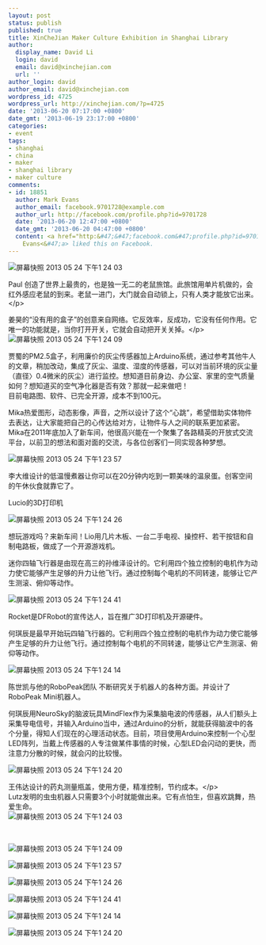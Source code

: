 ```yaml
---
layout: post
status: publish
published: true
title: XinCheJian Maker Culture Exhibition in Shanghai Library
author:
  display_name: David Li
  login: david
  email: david@xinchejian.com
  url: ''
author_login: david
author_email: david@xinchejian.com
wordpress_id: 4725
wordpress_url: http://xinchejian.com/?p=4725
date: '2013-06-20 07:17:00 +0800'
date_gmt: '2013-06-19 23:17:00 +0800'
categories:
- event
tags:
- shanghai
- china
- maker
- shanghai library
- maker culture
comments:
- id: 18851
  author: Mark Evans
  author_email: facebook.9701728@example.com
  author_url: http://facebook.com/profile.php?id=9701728
  date: '2013-06-20 12:47:00 +0800'
  date_gmt: '2013-06-20 04:47:00 +0800'
  content: <a href="http:&#47;&#47;facebook.com&#47;profile.php?id=9701728" target="_blank">Mark
    Evans<&#47;a> liked this on Facebook.
---
```

<p><!--:zh--><img style="display: block; margin-left: auto; margin-right: auto;" title="屏幕快照 2013-05-24 下午1.24.03.png" alt="屏幕快照 2013 05 24 下午1 24 03" src="http:&#47;&#47;xinchejian.com&#47;wp-content&#47;uploads&#47;2013&#47;06&#47;屏幕快照-2013-05-24-下午1.24.03.png" border="0" &#47;></p>
<p align="left">Paul 创造了世界上最贵的，也是独一无二的老鼠旅馆。此旅馆用单片机做的，会红外感应老鼠的到来。老鼠一进门，大门就会自动锁上，只有人类才能放它出来。<&#47;p></p>
<p align="left">姜昊的&ldquo;没有用的盒子&rdquo;的创意来自网络。它反效率，反成功，它没有任何作用。它唯一的功能就是，当你打开开关，它就会自动把开关关掉。<&#47;p><br />
<img style="display: block; margin-left: auto; margin-right: auto;" title="屏幕快照 2013-05-24 下午1.24.09.png" alt="屏幕快照 2013 05 24 下午1 24 09" src="http:&#47;&#47;xinchejian.com&#47;wp-content&#47;uploads&#47;2013&#47;06&#47;屏幕快照-2013-05-24-下午1.24.09.png" border="0" &#47;></p>
<p>贾蜀的PM2.5盒子，利用廉价的灰尘传感器加上Arduino系统，通过参考其他牛人的文章，稍加改动，集成了灰尘、温度、湿度的传感器，可以对当前环境的灰尘量（直径〉0.4微米的灰尘）进行监控。想知道目前身边、办公室、家里的空气质量如何？想知道买的空气净化器是否有效？那就一起来做吧！<br />
目前电路图、软件、已完全开源，成本不到100元。</p>
<p>Mika热爱图形，动态影像，声音，之所以设计了这个&ldquo;心跳&rdquo;，希望借助实体物件去表达，让大家能把自己的心传达给对方，让物件与人之间的联系更加紧密。Mika在2011年底加入了新车间，他很高兴能在一个聚集了各路精英的开放式交流平台，以前卫的想法和面对面的交流，与各位创客们一同实现各种梦想。</p>
<p><img style="display: block; margin-left: auto; margin-right: auto;" title="屏幕快照 2013-05-24 下午1.23.57.png" alt="屏幕快照 2013 05 24 下午1 23 57" src="http:&#47;&#47;xinchejian.com&#47;wp-content&#47;uploads&#47;2013&#47;06&#47;屏幕快照-2013-05-24-下午1.23.57.png" border="0" &#47;></p>
<p>李大维设计的低温慢煮器让你可以在20分钟内吃到一颗美味的温泉蛋。创客空间的午休伙食就靠它了。</p>
<p>Lucio的3D打印机</p>
<p><img style="display: block; margin-left: auto; margin-right: auto;" title="屏幕快照 2013-05-24 下午1.24.26.png" alt="屏幕快照 2013 05 24 下午1 24 26" src="http:&#47;&#47;xinchejian.com&#47;wp-content&#47;uploads&#47;2013&#47;06&#47;屏幕快照-2013-05-24-下午1.24.26.png" border="0" &#47;></p>
<p>想玩游戏吗？来新车间！Lio用几片木板、一台二手电视、操控杆、若干按钮和自制电路板，做成了一个开源游戏机。</p>
<p>迷你四轴飞行器是由现在高三的孙维泽设计的。它利用四个独立控制的电机作为动力使它能够产生足够的升力让他飞行。通过控制每个电机的不同转速，能够让它产生测滚、俯仰等动作。</p>
<p><img style="display: block; margin-left: auto; margin-right: auto;" title="屏幕快照 2013-05-24 下午1.24.41.png" alt="屏幕快照 2013 05 24 下午1 24 41" src="http:&#47;&#47;xinchejian.com&#47;wp-content&#47;uploads&#47;2013&#47;06&#47;屏幕快照-2013-05-24-下午1.24.41.png" border="0" &#47;></p>
<p>Rocket是DFRobot的宣传达人，旨在推广3D打印机及开源硬件。</p>
<p>何琪辰是最早开始玩四轴飞行器的。它利用四个独立控制的电机作为动力使它能够产生足够的升力让他飞行。通过控制每个电机的不同转速，能够让它产生测滚、俯仰等动作。</p>
<p><img style="display: block; margin-left: auto; margin-right: auto;" title="屏幕快照 2013-05-24 下午1.24.14.png" alt="屏幕快照 2013 05 24 下午1 24 14" src="http:&#47;&#47;xinchejian.com&#47;wp-content&#47;uploads&#47;2013&#47;06&#47;屏幕快照-2013-05-24-下午1.24.14.png" border="0" &#47;></p>
<p>陈世凯与他的RoboPeak团队 不断研究关于机器人的各种方面。并设计了RoboPeak Mini机器人。</p>
<p>何琪辰用NeuroSky的脑波玩具MindFlex作为采集脑电波的传感器，从人们额头上采集导电信号，并输入Arduino当中，通过Arduino的分析，就能获得脑波中的各个分量，得知人们现在的心理活动状态。目前，项目使用Arduino来控制一个心型LED阵列，当戴上传感器的人专注做某件事情的时候，心型LED会闪动的更快，而注意力分散的时候，就会闪的比较慢。</p>
<p><img style="display: block; margin-left: auto; margin-right: auto;" title="屏幕快照 2013-05-24 下午1.24.20.png" alt="屏幕快照 2013 05 24 下午1 24 20" src="http:&#47;&#47;xinchejian.com&#47;wp-content&#47;uploads&#47;2013&#47;06&#47;屏幕快照-2013-05-24-下午1.24.20.png" border="0" &#47;></p>
<p align="left">王伟达设计的药丸测量瓶盖，使用方便，精准控制，节约成本。<&#47;p><br />
Lutz发明的虫虫机器人只需要3个小时就能做出来。它有点怕生，但喜欢跳舞，热爱生命。<!--:--><!--:en--><img style="display: block; margin-left: auto; margin-right: auto;" title="屏幕快照 2013-05-24 下午1.24.03.png" alt="屏幕快照 2013 05 24 下午1 24 03" src="http:&#47;&#47;xinchejian.com&#47;wp-content&#47;uploads&#47;2013&#47;06&#47;屏幕快照-2013-05-24-下午1.24.03.png" border="0" &#47;></p>
<p>&nbsp;</p>
<p><img style="display: block; margin-left: auto; margin-right: auto;" title="屏幕快照 2013-05-24 下午1.24.09.png" alt="屏幕快照 2013 05 24 下午1 24 09" src="http:&#47;&#47;xinchejian.com&#47;wp-content&#47;uploads&#47;2013&#47;06&#47;屏幕快照-2013-05-24-下午1.24.09.png" border="0" &#47;></p>
<p><img style="display: block; margin-left: auto; margin-right: auto;" title="屏幕快照 2013-05-24 下午1.23.57.png" alt="屏幕快照 2013 05 24 下午1 23 57" src="http:&#47;&#47;xinchejian.com&#47;wp-content&#47;uploads&#47;2013&#47;06&#47;屏幕快照-2013-05-24-下午1.23.57.png" border="0" &#47;></p>
<p><img style="display: block; margin-left: auto; margin-right: auto;" title="屏幕快照 2013-05-24 下午1.24.26.png" alt="屏幕快照 2013 05 24 下午1 24 26" src="http:&#47;&#47;xinchejian.com&#47;wp-content&#47;uploads&#47;2013&#47;06&#47;屏幕快照-2013-05-24-下午1.24.26.png" border="0" &#47;></p>
<p><img style="display: block; margin-left: auto; margin-right: auto;" title="屏幕快照 2013-05-24 下午1.24.41.png" alt="屏幕快照 2013 05 24 下午1 24 41" src="http:&#47;&#47;xinchejian.com&#47;wp-content&#47;uploads&#47;2013&#47;06&#47;屏幕快照-2013-05-24-下午1.24.41.png" border="0" &#47;></p>
<p><img style="display: block; margin-left: auto; margin-right: auto;" title="屏幕快照 2013-05-24 下午1.24.14.png" alt="屏幕快照 2013 05 24 下午1 24 14" src="http:&#47;&#47;xinchejian.com&#47;wp-content&#47;uploads&#47;2013&#47;06&#47;屏幕快照-2013-05-24-下午1.24.14.png" border="0" &#47;></p>
<p><img style="display: block; margin-left: auto; margin-right: auto;" title="屏幕快照 2013-05-24 下午1.24.20.png" alt="屏幕快照 2013 05 24 下午1 24 20" src="http:&#47;&#47;xinchejian.com&#47;wp-content&#47;uploads&#47;2013&#47;06&#47;屏幕快照-2013-05-24-下午1.24.20.png" border="0" &#47;><!--:--></p>
